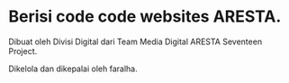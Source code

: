 # Berisi code code websites ARESTA.
Dibuat oleh Divisi Digital dari Team Media Digital ARESTA Seventeen Project.



Dikelola dan dikepalai oleh faralha.
